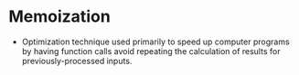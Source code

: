 Memoization
===========

* Optimization technique used primarily to speed up computer programs by having function calls avoid repeating the calculation of results for previously-processed inputs.

